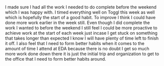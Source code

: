 I made sure I had all the work I needed to do complete before the weekend which
I was happy with. I timed everything well on Toggl this week as well which is
hopefully the start of a good habit.
To improve I think I could have done more work earlier in the week still. Even
though I did complete the work I wanted to before the weekend I still feel I
could be more proactive to achieve work at the start of each week just incase
I get stuck on something that takes longer than expected I know I will have
plenty of time left to finish it off. I also feel that I need to form better
habits when it comes to the amount of time I attend at EDA because there is no
doubt I get so much more work done down there it is just the initial trip and
organization to get to the office that I need to form better habits around. 
